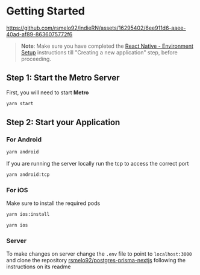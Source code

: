 # Getting Started



https://github.com/rsmelo92/indieRN/assets/16295402/6ee911d6-aaee-40ad-af89-8636075772f6



>**Note**: Make sure you have completed the [React Native - Environment Setup](https://reactnative.dev/docs/environment-setup) instructions till "Creating a new application" step, before proceeding.

## Step 1: Start the Metro Server

First, you will need to start **Metro**

```bash
yarn start
```

## Step 2: Start your Application

### For Android

```bash
yarn android
```

If you are running the server locally run the tcp to access the correct port

```bash
yarn android:tcp
```

### For iOS

Make sure to install the required pods

```bash
yarn ios:install
```

```bash
yarn ios
```

### Server

To make changes on server change the `.env` file to point to `localhost:3000` and clone the repository [rsmelo92/postgres-prisma-nextjs](https://github.com/rsmelo92/postgres-prisma-nextjs) following the instructions on its readme
